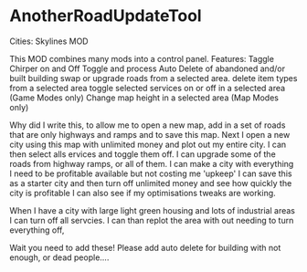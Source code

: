 # AnotherRoadUpdateTool

Cities: Skylines MOD

This MOD combines many mods into a control panel. Features: Taggle Chirper on and Off Toggle and process Auto Delete of abandoned and/or built building swap or upgrade roads from a selected area. delete item types from a selected area toggle selected services on or off in a selected area (Game Modes only) Change map height in a selected area (Map Modes only)

Why did I write this, to allow me to open a new map, add in a set of roads that are only highways and ramps and to save this map. Next I open a new city using this map with unlimited money and plot out my entire city. I can then select alls ervices and toggle them off. I can upgrade some of the roads from highway ramps, or all of them. I can make a city with everything I need to be profitable available but not costing me 'upkeep' I can save this as a starter city and then turn off unlimited money and see how quickly the city is profitable I can also see if my optimisations tweaks are working.

When I have a city with large light green housing and lots of industrial areas I can turn off all servcies. I can than replot the area with out needing to turn everything off,

Wait you need to add these! Please add auto delete for building with not enough, or dead people.... 
